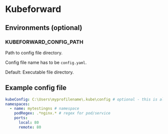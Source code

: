 # Kubeforward

## Environments (optional)

### KUBEFORWARD_CONFIG_PATH
Path to config file directory. 

Config file name has to be `config.yaml`.

Default: Executable file directory.

## Example config file
```yaml
kubeConfig: C:\Users\myprofilename\.kube\config # optional - this is also the default value
namespaces:
  - name: mytestingns # namespace
    podRegex: .*nginx.* # regex for pod/service
    ports:
      local: 80
      remote: 80
```